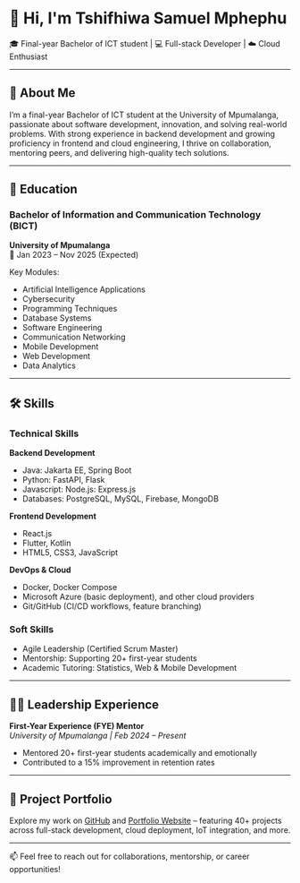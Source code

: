 # 👋 Hi, I'm Tshifhiwa Samuel Mphephu

🎓 Final-year Bachelor of ICT student | 💻 Full-stack Developer | ☁️ Cloud Enthusiast

---

## 🎯 About Me

I’m a final-year Bachelor of ICT student at the University of Mpumalanga, passionate about software development, innovation, and solving real-world problems. With strong experience in backend development and growing proficiency in frontend and cloud engineering, I thrive on collaboration, mentoring peers, and delivering high-quality tech solutions.

---

## 🏫 Education

### Bachelor of Information and Communication Technology (BICT)  
**University of Mpumalanga**  
📅 Jan 2023 – Nov 2025 (Expected)

Key Modules:  
- Artificial Intelligence Applications  
- Cybersecurity  
- Programming Techniques
- Database Systems
- Software Engineering  
- Communication Networking  
- Mobile Development  
- Web Development  
- Data Analytics  

---

## 🛠️ Skills  

### Technical Skills

**Backend Development**  
- Java: Jakarta EE, Spring Boot  
- Python: FastAPI, Flask  
- Javascript: Node.js: Express.js 
- Databases: PostgreSQL, MySQL, Firebase, MongoDB  

**Frontend Development**  
- React.js  
- Flutter, Kotlin  
- HTML5, CSS3, JavaScript  

**DevOps & Cloud**  
- Docker, Docker Compose  
- Microsoft Azure (basic deployment), and other cloud providers 
- Git/GitHub (CI/CD workflows, feature branching)  

### Soft Skills  
- Agile Leadership (Certified Scrum Master)  
- Mentorship: Supporting 20+ first-year students  
- Academic Tutoring: Statistics, Web & Mobile Development  

---

## 👨‍🏫 Leadership Experience  

**First-Year Experience (FYE) Mentor**  
*University of Mpumalanga | Feb 2024 – Present*  
- Mentored 20+ first-year students academically and emotionally  
- Contributed to a 15% improvement in retention rates  

---

## 📂 Project Portfolio  

Explore my work on [GitHub](https://github.com/sammydev) and [Portfolio Website](https://sammydev.vercel.app) – featuring 40+ projects across full-stack development, cloud deployment, IoT integration, and more.

---

📫 Feel free to reach out for collaborations, mentorship, or career opportunities!
